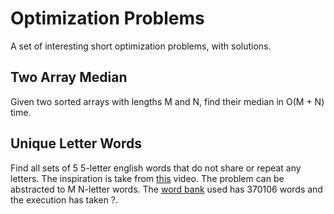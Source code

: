 # Optimization Problems

A set of interesting short optimization problems, with solutions.

## Two Array Median

Given two sorted arrays with lengths M and N, find their median in O(M + N) time.

## Unique Letter Words

Find all sets of 5 5-letter english words that do not share or repeat any letters. The inspiration is take from [this](https://youtu.be/c33AZBnRHks) video. The problem can be abstracted to M N-letter words. The [word bank](https://github.com/dwyl/english-words) used has 370106 words and the execution has taken ?.

